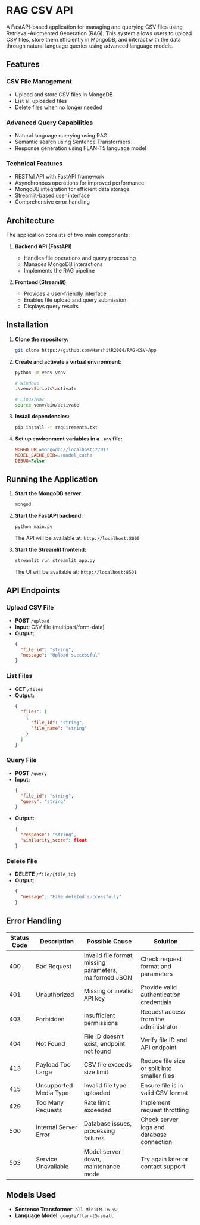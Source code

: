# RAG CSV API

A FastAPI-based application for managing and querying CSV files using Retrieval-Augmented Generation (RAG). This system allows users to upload CSV files, store them efficiently in MongoDB, and interact with the data through natural language queries using advanced language models.

## Features

### **CSV File Management**
- Upload and store CSV files in MongoDB
- List all uploaded files
- Delete files when no longer needed

### **Advanced Query Capabilities**
- Natural language querying using RAG
- Semantic search using Sentence Transformers
- Response generation using FLAN-T5 language model

### **Technical Features**
- RESTful API with FastAPI framework
- Asynchronous operations for improved performance
- MongoDB integration for efficient data storage
- Streamlit-based user interface
- Comprehensive error handling

## Architecture

The application consists of two main components:

1. **Backend API (FastAPI)**
   - Handles file operations and query processing
   - Manages MongoDB interactions
   - Implements the RAG pipeline
   
2. **Frontend (Streamlit)**
   - Provides a user-friendly interface
   - Enables file upload and query submission
   - Displays query results

## Installation

1. **Clone the repository:**
   ```bash
   git clone https://github.com/HarshitR2004/RAG-CSV-App
   ```

2. **Create and activate a virtual environment:**
   ```bash
   python -m venv venv
   
   # Windows
   .\venv\Scripts\activate
   
   # Linux/Mac
   source venv/bin/activate
   ```

3. **Install dependencies:**
   ```bash
   pip install -r requirements.txt
   ```

4. **Set up environment variables in a `.env` file:**
   ```ini
   MONGO_URL=mongodb://localhost:27017
   MODEL_CACHE_DIR=./model_cache
   DEBUG=False
   ```

## Running the Application

1. **Start the MongoDB server:**
   ```bash
   mongod
   ```

2. **Start the FastAPI backend:**
   ```bash
   python main.py
   ```
   The API will be available at: `http://localhost:8000`

3. **Start the Streamlit frontend:**
   ```bash
   streamlit run streamlit_app.py
   ```
   The UI will be available at: `http://localhost:8501`

## API Endpoints

### **Upload CSV File**
- **POST** `/upload`
- **Input**: CSV file (multipart/form-data)
- **Output:**
  ```json
  {
    "file_id": "string",
    "message": "Upload successful"
  }
  ```

### **List Files**
- **GET** `/files`
- **Output:**
  ```json
  {
    "files": [
      {
        "file_id": "string",
        "file_name": "string"
      }
    ]
  }
  ```

### **Query File**
- **POST** `/query`
- **Input:**
  ```json
  {
    "file_id": "string",
    "query": "string"
  }
  ```
- **Output:**
  ```json
  {
    "response": "string",
    "similarity_score": float
  }
  ```

### **Delete File**
- **DELETE** `/file/{file_id}`
- **Output:**
  ```json
  {
    "message": "File deleted successfully"
  }
  ```

## Error Handling

| Status Code | Description | Possible Cause | Solution |
|------------|-------------|----------------|-----------|
| 400 | Bad Request | Invalid file format, missing parameters, malformed JSON | Check request format and parameters |
| 401 | Unauthorized | Missing or invalid API key | Provide valid authentication credentials |
| 403 | Forbidden | Insufficient permissions | Request access from the administrator |
| 404 | Not Found | File ID doesn’t exist, endpoint not found | Verify file ID and API endpoint |
| 413 | Payload Too Large | CSV file exceeds size limit | Reduce file size or split into smaller files |
| 415 | Unsupported Media Type | Invalid file type uploaded | Ensure file is in valid CSV format |
| 429 | Too Many Requests | Rate limit exceeded | Implement request throttling |
| 500 | Internal Server Error | Database issues, processing failures | Check server logs and database connection |
| 503 | Service Unavailable | Model server down, maintenance mode | Try again later or contact support |

## Models Used

- **Sentence Transformer**: `all-MiniLM-L6-v2`
- **Language Model**: `google/flan-t5-small`


